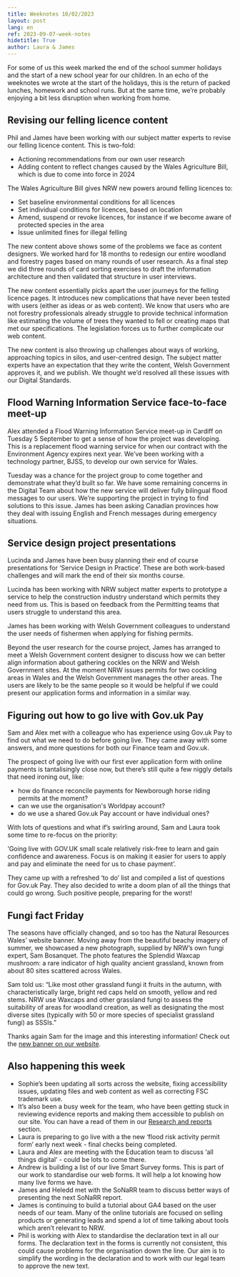 ```yaml
---
title: Weeknotes 10/02/2023
layout: post
lang: en
ref: 2023-09-07-week-notes
hidetitle: True
author: Laura & James
---
```


For some of us this week marked the end of the school summer holidays and the start of a new school year for our children. In an echo of the weeknotes we wrote at the start of the holidays, this is the return of packed lunches, homework and school runs. But at the same time, we’re probably enjoying a bit less disruption when working from home. 

## Revising our felling licence content

Phil and James have been working with our subject matter experts to revise our felling licence content. This is two-fold: 

+ Actioning recommendations from our own user research
+ Adding content to reflect changes caused by the Wales Agriculture Bill, which is due to come into force in 2024

The Wales Agriculture Bill gives NRW new powers around felling licences to: 

+ Set baseline environmental conditions for all licences
+ Set individual conditions for licences, based on location
+ Amend, suspend or revoke licences, for instance if we become aware of protected species in the area
+ Issue unlimited fines for illegal felling

The new content above shows some of the problems we face as content designers. We worked hard for 18 months to redesign our entire woodland and forestry pages based on many rounds of user research. As a final step we did three rounds of card sorting exercises to draft the information architecture and then validated that structure in user interviews. 

The new content essentially picks apart the user journeys for the felling licence pages. It introduces new complications that have never been tested with users (either as ideas or as web content). We know that users who are not forestry professionals already struggle to provide technical information like estimating the volume of trees they wanted to fell or creating maps that met our specifications. The legislation forces us to further complicate our web content. 

The new content is also throwing up challenges about ways of working, approaching topics in silos, and user-centred design. The subject matter experts have an expectation that they write the content, Welsh Government approves it, and we publish. We thought we’d resolved all these issues with our Digital Standards. 

## Flood Warning Information Service face-to-face meet-up

Alex attended a Flood Warning Information Service meet-up in Cardiff on Tuesday 5 September to get a sense of how the project was developing. This is a replacement flood warning service for when our contract with the Environment Agency expires next year. We’ve been working with a technology partner, BJSS, to develop our own service for Wales. 

Tuesday was a chance for the project group to come together and demonstrate what they’d built so far. We have some remaining concerns in the Digital Team about how the new service will deliver fully bilingual flood messages to our users. We’re supporting the project in trying to find solutions to this issue. James has been asking Canadian provinces how they deal with issuing English and French messages during emergency situations. 

## Service design project presentations

Lucinda and James have been busy planning their end of course presentations for ‘Service Design in Practice’. These are both work-based challenges and will mark the end of their six months course. 

Lucinda has been working with NRW subject matter experts to prototype a service to help the construction industry understand which permits they need from us. This is based on feedback from the Permitting teams that users struggle to understand this area. 

James has been working with Welsh Government colleagues to understand the user needs of fishermen when applying for fishing permits. 

Beyond the user research for the course project, James has arranged to meet a Welsh Government content designer to discuss how we can better align information about gathering cockles on the NRW and Welsh Government sites. At the moment NRW issues permits for two cockling areas in Wales and the Welsh Government manages the other areas. The users are likely to be the same people so it would be helpful if we could present our application forms and information in a similar way.   

## Figuring out how to go live with Gov.uk Pay

Sam and Alex met with a colleague who has experience using Gov.uk Pay to find out what we need to do before going live. They came away with some answers, and more questions for both our Finance team and Gov.uk.

The prospect of going live with our first ever application form with online payments is tantalisingly close now, but there’s still quite a few niggly details that need ironing out, like:

+ how do finance reconcile payments for Newborough horse riding permits at the moment?
+ can we use the organisation's Worldpay account?
+ do we use a shared Gov.uk Pay account or have individual ones?

With lots of questions and what if’s swirling around, Sam and Laura took some time to re-focus on the priority:

‘Going live with GOV.UK small scale relatively risk-free to learn and gain confidence and awareness. Focus is on making it easier for users to apply and pay and eliminate the need for us to chase payment’.

They came up with a refreshed ‘to do’ list and compiled a list of questions for Gov.uk Pay. They also decided to write a doom plan of all the things that could go wrong. Such positive people, preparing for the worst!

## Fungi fact Friday
The seasons have officially changed, and so too has the Natural Resources Wales’ website banner. Moving away from the beautiful beachy imagery of summer, we showcased a new photograph, supplied by NRW’s own fungi expert, Sam Bosanquet. The photo features the Splendid Waxcap mushroom: a rare indicator of high quality ancient grassland, known from about 80 sites scattered across Wales.
 
Sam told us: “Like most other grassland fungi it fruits in the autumn, with characteristically large, bright red caps held on smooth, yellow and red stems. NRW use Waxcaps and other grassland fungi to assess the suitability of areas for woodland creation, as well as designating the most diverse sites (typically with 50 or more species of specialist grassland fungi) as SSSIs.”
 
Thanks again Sam for the image and this interesting information! Check out the [new banner on our website](https://naturalresources.wales/?lang=en). 

## Also happening this week
+ Sophie’s been updating all sorts across the website, fixing accessibility issues, updating files and web content as well as correcting FSC trademark use.
+ It’s also been a busy week for the team, who have been getting stuck in reviewing evidence reports and making them accessible to publish on our site. You can have a read of them in our [Research and reports](https://naturalresources.wales/evidence-and-data/research-and-reports/?lang=en) section.
+ Laura is preparing to go live with a the new ‘flood risk activity permit form’ early next week - final checks being completed.
+ Laura and Alex are meeting with the Education team to discuss ‘all things digital’ - could be lots to come there.
+ Andrew is building a list of our live Smart Survey forms. This is part of our work to standardise our web forms. It will help a lot knowing how many live forms we have.
+ James and Heledd met with the SoNaRR team to discuss better ways of presenting the next SoNaRR report.
+ James is continuing to build a tutorial about GA4 based on the user needs of our team. Many of the online tutorials are focused on selling products or generating leads and spend a lot of time talking about tools which aren’t relevant to NRW. 
+ Phil is working with Alex to standardise the declaration text in all our forms. The declaration text in the forms is currently not consistent, this could cause problems for the organisation down the line. Our aim is to simplify the wording in the declaration and to work with our legal team to approve the new text.

